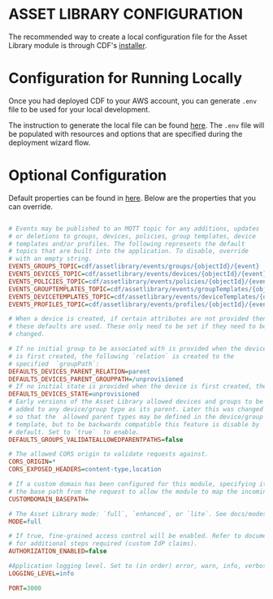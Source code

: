 # ASSET LIBRARY CONFIGURATION

The recommended way to create a local configuration file for the Asset Library module is through CDF's [installer](../../installer/README.md#deployment-using-wizard).
# Configuration for Running Locally

Once you had deployed CDF to your AWS account, you can generate `.env` file to be used for your local development.

The instruction to generate the local file can be found [here](../../installer/README.md#local-development). The `.env` file will be populated with resources and options that are specified during the deployment wizard flow.

# Optional Configuration

Default properties can be found in [here](../src/config/.env.defaults). Below are the properties that you can override.

```ini

# Events may be published to an MQTT topic for any additions, updates
# or deletions to groups, devices, policies, group templates, device 
# templates and/or profiles. The following represents the default 
# topics that are built into the application. To disable, override 
# with an empty string.
EVENTS_GROUPS_TOPIC=cdf/assetlibrary/events/groups/{objectId}/{event}
EVENTS_DEVICES_TOPIC=cdf/assetlibrary/events/devices/{objectId}/{event}
EVENTS_POLICIES_TOPIC=cdf/assetlibrary/events/policies/{objectId}/{event}
EVENTS_GROUPTEMPLATES_TOPIC=cdf/assetlibrary/events/groupTemplates/{objectId}/{event}
EVENTS_DEVICETEMPLATES_TOPIC=cdf/assetlibrary/events/deviceTemplates/{objectId}/{event}
EVENTS_PROFILES_TOPIC=cdf/assetlibrary/events/profiles/{objectId}/{event}

# When a device is created, if certain attributes are not provided then
# these defaults are used. These only need to be set if they need to be 
# changed.

# If no initial group to be associated with is provided when the device
# is first created, the following `relation` is created to the 
# specified  `groupPath`:  
DEFAULTS_DEVICES_PARENT_RELATION=parent
DEFAULTS_DEVICES_PARENT_GROUPPATH=/unprovisioned
# If no initial state is provided when the device is first created, the state is set to the following:
DEFAULTS_DEVICES_STATE=unprovisioned
# Early versions of the Asset Library allowed devices and groups to be
# added to any device/group type as its parent. Later this was changed 
# so that the  allowed parent types may be defined in the device/group 
# template, but to be backwards compatible this feature is disable by 
# default. Set to `true`  to enable.
DEFAULTS_GROUPS_VALIDATEALLOWEDPARENTPATHS=false

# The allowed CORS origin to validate requests against.
CORS_ORIGIN=*
CORS_EXPOSED_HEADERS=content-type,location

# If a custom domain has been configured for this module, specifying its base path here will remove 
# the base path from the request to allow the module to map the incoming request to the correct lambda handler
CUSTOMDOMAIN_BASEPATH=

# The Asset Library mode: `full`, `enhanced`, or `lite`. See docs/modes.md for details.
MODE=full

# If true, fine-grained access control will be enabled. Refer to documentation 
# for additional steps required (custom IdP claims).
AUTHORIZATION_ENABLED=false

#Application logging level. Set to (in order) error, warn, info, verbose, debug  or silly.
LOGGING_LEVEL=info

PORT=3000

```